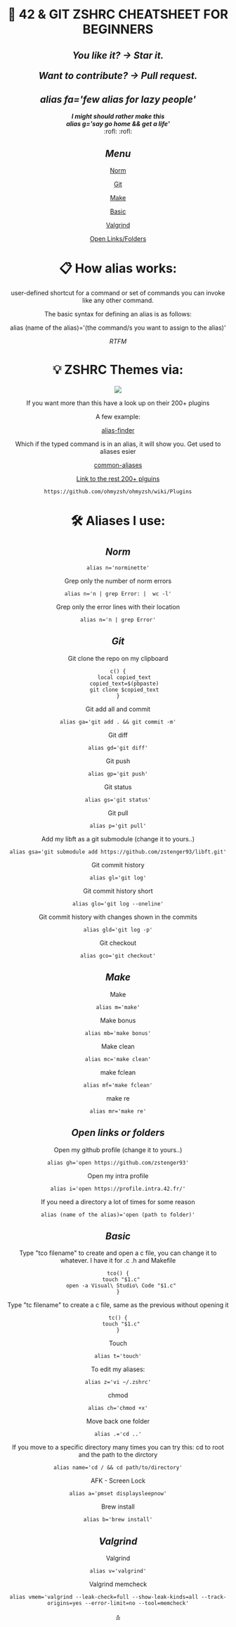 <h1 align="center">
	📖 42 & GIT ZSHRC CHEATSHEET FOR BEGINNERS
</h1>
<h2 align=center>
	<p><i>You like it? -> Star it.</i></p>
	<p><i>Want to contribute? -> Pull request.</i></p>
</h2>
<h2 align="center">
	<b><i>alias fa='few alias for lazy people'</i></b><br>
</h2>
<p align="center">
	<b><i>I might should rather make this</i></b><br>
	<b><i>alias g='say go home && get a life'</i></b><br>
	:rofl: :rofl:
</p>
<div align="center">
<h2><i>Menu</i></h2>

<p>

[Norm](#norm)
</p>
<p>

[Git](#git)
</p>
<p>

[Make](#make)
</p>
<p>

[Basic](#basic)
</p>
<p>

[Valgrind](#valgrind)
</p>
<p>

[Open Links/Folders](#open-links-or-folders)
<p>
<h1>📋 How alias works:</h1>
<p>user-defined shortcut for a command or set of commands you can invoke like any other command.</p>
<p>The basic syntax for defining an alias is as follows:</p>
alias (name of the alias)='(the command/s you want to assign to the alias)'

<i>RTFM</i>

<h1>💡 ZSHRC Themes via:</h1>

<div align=center>
	<a href="https://ohmyz.sh/">
		<img src="https://ohmyz.sh/img/OMZLogo_BnW.png">
	</a>
	<p>If you want more than this have a look up on their 200+ plugins</p>
	<p>A few example:</p>
	<a href="https://github.com/ohmyzsh/ohmyzsh/tree/master/plugins/alias-finder">
		<p>alias-finder</p>
	</a>
	<p>Which if the typed command is in an alias, it will show you. Get used to aliases esier</p>
	<a href="https://github.com/ohmyzsh/ohmyzsh/tree/master/plugins/common-aliases">
		<p>common-aliases</p>
	</a>
	<a href="https://github.com/ohmyzsh/ohmyzsh/wiki/Plugins">
		<p>Link to the rest 200+ plguins</p>
	</a>


	https://github.com/ohmyzsh/ohmyzsh/wiki/Plugins

</div>

<h1>🛠️ Aliases I use:</h1>
<h2><i>Norm</i></h2>

```shell
alias n='norminette'
```

Grep only the number of norm errors
```shell
alias n='n | grep Error: |  wc -l'
```

Grep only the error lines with their location
```shell
alias n='n | grep Error'
```
<h2><i>Git</i></h2>

Git clone the repo on my clipboard
```shell
c() {
	local copied_text
	copied_text=$(pbpaste)
	git clone $copied_text
}
```

Git add all and commit
```shell
alias ga='git add . && git commit -m'
```

Git diff
```shell
alias gd='git diff'
```

Git push
```shell
alias gp='git push'
```

Git status
```shell
alias gs='git status'
```

Git pull
```shell
alias p='git pull'
```

Add my libft as a git submodule (change it to yours..)
```shell
alias gsa='git submodule add https://github.com/zstenger93/libft.git'
```

Git commit history
```shell
alias gl='git log'
```

Git commit history short
```shell
alias glo='git log --oneline'
```

Git commit history with changes shown in the commits
```shell
alias gld='git log -p'
```

Git checkout
```shell
alias gco='git checkout'
```
<h2><i>Make</i></h2>

Make
```shell
alias m='make'
```
Make bonus
```shell
alias mb='make bonus'
```
Make clean
```shell
alias mc='make clean'
```
make fclean
```shell
alias mf='make fclean'
```
make re
```shell
alias mr='make re'
```
<h2><i>Open links or folders</i></h2>

Open my github profile (change it to yours..)
```shell
alias gh='open https://github.com/zstenger93'
```

Open my intra profile
```shell
alias i='open https://profile.intra.42.fr/'
```

If you need a directory a lot of times for some reason
```shell
alias (name of the alias)='open (path to folder)'
```
<h2><i>Basic</i></h2>

Type "tco filename" to create and open a c file, you can change it to whatever. I have it for .c .h and Makefile
```shell
tco() {
  touch "$1.c"
  open -a Visual\ Studio\ Code "$1.c"
}
```


Type "tc filename" to create a c file, same as the previous without opening it
```shell
tc() {
  touch "$1.c"
}
```


Touch
```shell
alias t='touch'
```

To edit my aliases:
```shell
alias z='vi ~/.zshrc'
```

chmod
```shell
alias ch='chmod +x'
```

Move back one folder
```shell
alias .='cd ..'
```

If you move to a specific directory many times you can try this: cd to root and the path to the dirctory
```shell
alias name='cd / && cd path/to/directory'
```

AFK - Screen Lock
```shell
alias a='pmset displaysleepnow'
```

Brew install
```shell
alias b='brew install'
```
<h2><i>Valgrind</i></h2>

Valgrind
```shell
alias v='valgrind'
```

Valgrind memcheck
```shell
alias vmem='valgrind --leak-check=full --show-leak-kinds=all --track-origins=yes --error-limit=no --tool=memcheck'
```
[🔝](#menu)
</div>
